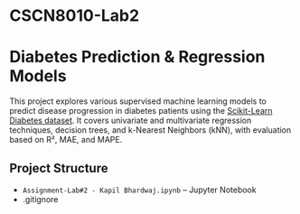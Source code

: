 # CSCN8010-Lab2

# Diabetes Prediction & Regression Models

This project explores various supervised machine learning models to predict disease progression in diabetes patients using the [Scikit-Learn Diabetes dataset](https://scikit-learn.org/stable/datasets/toy_dataset.html#diabetes-dataset). It covers univariate and multivariate regression techniques, decision trees, and k-Nearest Neighbors (kNN), with evaluation based on R², MAE, and MAPE.

## Project Structure

- `Assignment-Lab#2 - Kapil Bhardwaj.ipynb` – Jupyter Notebook
- .gitignore
